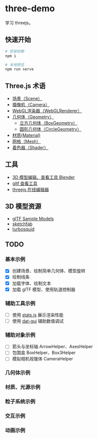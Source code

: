# three-demo
学习 threejs。

## 快速开始
```bash
# 安装依赖
npm i

# 本地预览
npm run serve
```

## Three.js 术语
* [场景（Scene）](https://threejs.org/docs/index.html#api/zh/scenes/Scene)
* [摄像机（Camera）](https://threejs.org/docs/index.html#api/zh/cameras/Camera)
* [WebGL渲染器（WebGLRenderer）](https://threejs.org/docs/index.html#api/zh/renderers/WebGLRenderer)
* [几何体（Geometry）](https://threejs.org/docs/index.html#api/zh/core/Geometry)
    * [立方几何体（BoxGeometry）](https://threejs.org/docs/index.html#api/zh/geometries/BoxGeometry)
    * [圆形几何体（CircleGeometry）](https://threejs.org/docs/index.html#api/zh/geometries/CircleGeometry)
* [材质(Material)](https://threejs.org/docs/index.html#api/zh/materials/Material)
* [网格（Mesh）](https://threejs.org/docs/index.html#api/zh/objects/Mesh)
* [着色器（Shader）](https://zh.wikipedia.org/wiki/%E7%9D%80%E8%89%B2%E5%99%A8)

## 工具
* [3D 模型编辑、查看工具 Blender](https://www.blender.org/download/)
* [gltf 查看工具](https://github.com/donmccurdy/three-gltf-viewer)
* [threejs 在线编辑器](https://threejs.org/editor/)

## 3D 模型资源
* [glTF Sample Models](https://github.com/KhronosGroup/glTF-Sample-Models)
* [sketchfab](https://sketchfab.com/features/download)
* [turbosquid](https://www.turbosquid.com/)

## TODO
### 基本示例
- [x] 创建场景、绘制简单几何体、模型旋转
- [x] 绘制线条
- [x] 加载字体、绘制文本
- [x] 加载 glTF 模型、使用轨道控制器

### 辅助工具示例
- [ ] 使用 [stats.js](https://github.com/mrdoob/stats.js) 展示渲染性能
- [ ] 使用 [dat-gui](https://github.com/dataarts/dat.gui) 辅助数值调试

### 辅助对象示例
- [ ] 箭头与坐标轴 ArrowHelper、AxesHelper
- [ ] 包围盒 BoxHelper、Box3Helper
- [ ] 模拟相机视锥体 CameraHelper

### 几何体示例
### 材质、光源示例
### 粒子系统示例
### 交互示例
### 动画示例
